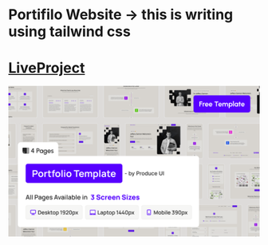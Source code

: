 
# Portifilo Website -> this is writing using tailwind css


# [LiveProject](https://fastidious-pavlova-524f09.netlify.app/)

![alt img](./assets/images/coverage.png)